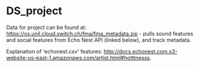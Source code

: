 # DS_project

Data for project can be found at: https://os.unil.cloud.switch.ch/fma/fma_metadata.zip - pulls sound features and social features from Echo Nest API (linked below), and track metadata.

Explanation of 'echonest.csv' features: http://docs.echonest.com.s3-website-us-east-1.amazonaws.com/artist.html#hotttnesss.
